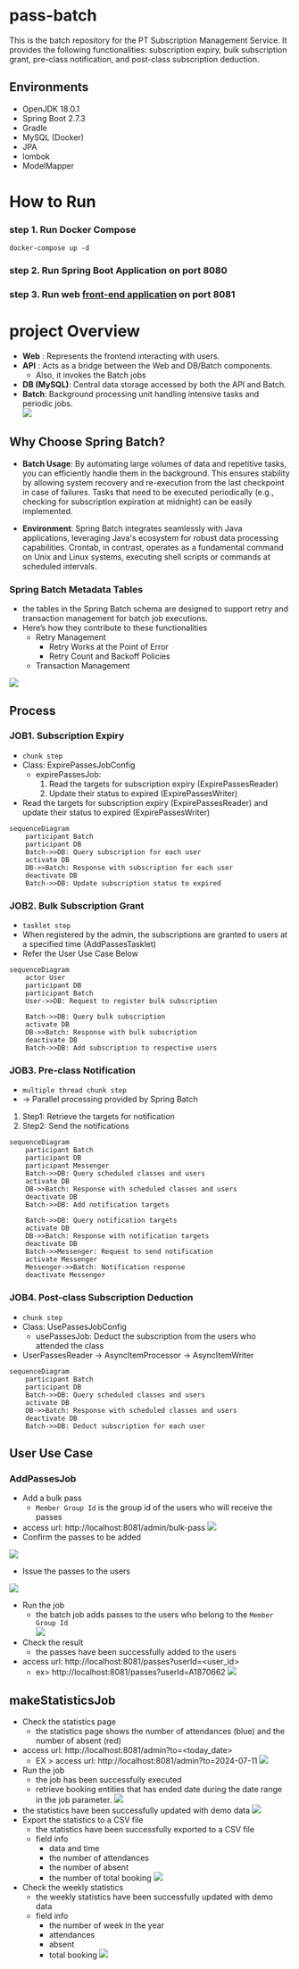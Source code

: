 
# pass-batch

This is the batch repository for the PT Subscription Management Service. It provides the following functionalities: subscription expiry, bulk subscription grant, pre-class notification, and post-class subscription deduction.

## Environments
* OpenJDK 18.0.1
* Spring Boot 2.7.3
* Gradle
* MySQL (Docker)
* JPA
* lombok
* ModelMapper


# How to Run
### step 1. Run Docker Compose
```
docker-compose up -d
```
### step 2. Run Spring Boot Application on port 8080

### step 3. Run web [front-end application](https://github.com/KyleKim107/pass-web) on port 8081

# project Overview
 - **Web** : Represents the frontend interacting with users.
- **API** : Acts as a bridge between the Web and DB/Batch components.
  - Also, it invokes the Batch jobs
- **DB (MySQL)**: Central data storage accessed by both the API and Batch.
- **Batch**: Background processing unit handling intensive tasks and periodic jobs.<br>
  ![](Images/project_archi.png)

## Why Choose Spring Batch? 

- **Batch Usage**: By automating large volumes of data and repetitive tasks, you can efficiently handle them in the background. This ensures stability by allowing system recovery and re-execution from the last checkpoint in case of failures. Tasks that need to be executed periodically (e.g., checking for subscription expiration at midnight) can be easily implemented.

- **Environment**: Spring Batch integrates seamlessly with Java applications, leveraging Java's ecosystem for robust data processing capabilities. Crontab, in contrast, operates as a fundamental command on Unix and Linux systems, executing shell scripts or commands at scheduled intervals.

### Spring Batch Metadata Tables
- the tables in the Spring Batch schema are designed to support retry and transaction management for batch job executions. 
- Here’s how they contribute to these functionalities
  - Retry Management
    - Retry Works at the Point of Error
    - Retry Count and Backoff Policies
  - Transaction Management


![](Images/batch_meta_tables.png)


## Process
### JOB1. Subscription Expiry
* `chunk step`
* Class: ExpirePassesJobConfig
  * expirePassesJob: 
    1. Read the targets for subscription expiry (ExpirePassesReader)
    2. Update their status to expired (ExpirePassesWriter)
* Read the targets for subscription expiry (ExpirePassesReader) and update their status to expired (ExpirePassesWriter)
```mermaid
sequenceDiagram
    participant Batch
    participant DB
    Batch->>DB: Query subscription for each user
    activate DB
    DB->>Batch: Response with subscription for each user
    deactivate DB
    Batch->>DB: Update subscription status to expired

```

### JOB2. Bulk Subscription Grant
* `tasklet step`
* When registered by the admin, the subscriptions are granted to users at a specified time (AddPassesTasklet)
* Refer the User Use Case Below
```mermaid
sequenceDiagram
    actor User
    participant DB
    participant Batch
    User->>DB: Request to register bulk subscription

    Batch->>DB: Query bulk subscription
    activate DB
    DB->>Batch: Response with bulk subscription
    deactivate DB
    Batch->>DB: Add subscription to respective users

```

### JOB3. Pre-class Notification
* `multiple thread chunk step`
* -> Parallel processing provided by Spring Batch
1. Step1: Retrieve the targets for notification
2. Step2: Send the notifications
```mermaid
sequenceDiagram
    participant Batch
    participant DB
    participant Messenger
    Batch->>DB: Query scheduled classes and users
    activate DB
    DB->>Batch: Response with scheduled classes and users
    deactivate DB
    Batch->>DB: Add notification targets
    
    Batch->>DB: Query notification targets
    activate DB
    DB->>Batch: Response with notification targets
    deactivate DB
    Batch->>Messenger: Request to send notification
    activate Messenger
    Messenger->>Batch: Notification response
    deactivate Messenger

```

### JOB4. Post-class Subscription Deduction
* `chunk step`
* Class: UsePassesJobConfig
  * usePassesJob: Deduct the subscription from the users who attended the class
* UserPassesReader -> AsyncItemProcessor -> AsyncItemWriter
```mermaid
sequenceDiagram
    participant Batch
    participant DB
    Batch->>DB: Query scheduled classes and users
    activate DB
    DB->>Batch: Response with scheduled classes and users
    deactivate DB
    Batch->>DB: Deduct subscription for each user

```
## User Use Case
### AddPassesJob
- Add a bulk pass 
  - `Member Group Id` is the group id of the users who will receive the passes
- access url: http://localhost:8081/admin/bulk-pass
![](Images/addPassesJob/register_pass.png)
- Confirm the passes to be added

![](Images/addPassesJob/confirm_adding_pass.png)
- Issue the passes to the users <br>

![](Images/addPassesJob/issue_pass.png)
- Run the job
  - the batch job adds passes to the users who belong to the `Member Group Id`<br>
![](Images/addPassesJob/run_job.png)
- Check the result
  - the passes have been successfully added to the users
- access url: http://localhost:8081/passes?userId=<user_id>
  - ex> http://localhost:8081/passes?userId=A1870662
![](Images/addPassesJob/user_page.png)

## makeStatisticsJob 
- Check the statistics page
  - the statistics page shows the number of attendances (blue) and the number of absent (red)
- access url: http://localhost:8081/admin?to=<today_date>
  - EX > access url: http://localhost:8081/admin?to=2024-07-11
  ![](Images/makeStatisticsJob/stat_page.png)
- Run the job
  - the job has been successfully executed
  - retrieve booking entities that has ended date during the date range in the job parameter.
![](Images/makeStatisticsJob/run.png)
- the statistics have been successfully updated with demo data
![](Images/makeStatisticsJob/after_job_work.png)
- Export the statistics to a CSV file
  - the statistics have been successfully exported to a CSV file
  - field info
    - data and time
    - the number of attendances
    - the number of absent
    - the number of total booking
![](Images/makeStatisticsJob/daily_cvs.png)
- Check the weekly statistics
  - the weekly statistics have been successfully updated with demo data
  - field info
    - the number of week in the year
    - attendances
    - absent
    - total booking
![](Images/makeStatisticsJob/weekly_cvs.png)